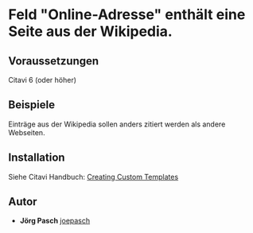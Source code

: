 # Feld "Online-Adresse" enthält eine Seite aus der Wikipedia.

## Voraussetzungen
Citavi 6 (oder höher)

## Beispiele
Einträge aus der Wikipedia sollen anders zitiert werden als andere Webseiten.

## Installation
Siehe Citavi Handbuch: [Creating Custom Templates](http://www.citavi.com/creating_custom_templates)

## Autor
* **Jörg Pasch** [joepasch](https://github.com/joepasch)
